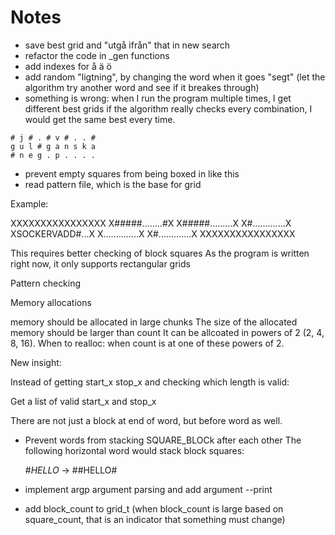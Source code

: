 # Notes
- save best grid and "utgå ifrån" that in new search
- refactor the code in _gen functions
- add indexes for å ä ö
- add random "ligtning", by changing the word when it goes "segt"
  (let the algorithm try another word and see if it breakes through)
- something is wrong: when I run the program multiple times, I get different best grids
  if the algorithm really checks every combination, I would get the same best every time.

```
# j # . # v # . . # 
g u l # g a n s k a 
# n e g . p . . . .
```

- prevent empty squares from being boxed in like this
- read pattern file, which is the base for grid

Example:

XXXXXXXXXXXXXXXX
X#####........#X
X#####.........X
X#.............X
XSOCKERVADD#...X
X..............X
X#.............X
XXXXXXXXXXXXXXXX

This requires better checking of block squares
As the program is written right now, it only supports rectangular grids

Pattern checking


Memory allocations

memory should be allocated in large chunks
The size of the allocated memory should be larger than count
It can be allcoated in powers of 2 (2, 4, 8, 16).
When to realloc: when count is at one of these powers of 2.


New insight:

Instead of getting start_x stop_x
and checking which length is valid:

Get a list of valid start_x and stop_x

There are not just a block at end of word, but before word as well.


- Prevent words from stacking SQUARE_BLOCk after each other
  The following horizontal word would stack block squares:

  #_HELLO_ -> ##HELLO#

- implement argp argument parsing and add argument --print
- add block_count to grid_t
  (when block_count is large based on square_count,
   that is an indicator that something must change)
